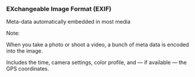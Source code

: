 ### EXchangeable Image Format (EXIF)

Meta-data automatically embedded in most media

Note:

When you take a photo or shoot a video, a bunch of meta data is encoded into the image.

Includes the time, camera settings, color profile, and — if available — the GPS coordinates.
